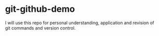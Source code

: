 # git-github-demo
I will use this repo for personal understanding, application and revision of git commands and version control.
